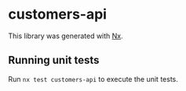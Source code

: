 # customers-api

This library was generated with [Nx](https://nx.dev).

## Running unit tests

Run `nx test customers-api` to execute the unit tests.
